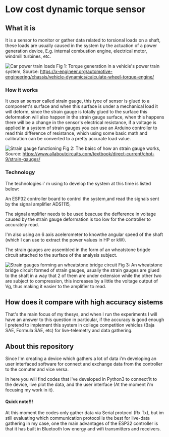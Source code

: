 # Low cost dynamic torque sensor

## What it is

It is a sensor to monitor or gather data related to torsional loads on a shaft, these loads are usually caused in the system by the actuation of a power generation device, E.g. internal combustion engine, electrical motor, windmill turbines, etc.


![Car power train loads](https://x-engineer.org/wp-content/uploads/2017/11/Vehicle-longitudinal-powertrain-diagram-1024x360.png)
Fig 1: Torque generation in a vehicle's power train system, Source:  https://x-engineer.org/automotive-engineering/chassis/vehicle-dynamics/calculate-wheel-torque-engine/


### How it works

It uses an sensor called strain gauge, this tyoe of sensor is glued to a component's surface and when this surface is under a mechanical load it will deform, since the strain gauge is totally glued to the surface this deformation will also happen in the strain gauge surface, when this happens there will be a change in the sensor's electrical resistance, if a voltage is applied in a system of strain gauges you can use an Arduino controller to read this difference of resistance, which using some basic math and calibration can be converted to a pretty accurate load value.

![Strain gauge functioning](https://www.allaboutcircuits.com/uploads/articles/bonded-strain-gauge.jpg)
Fig 2: The baisc of how an strain gauge works, Source: https://www.allaboutcircuits.com/textbook/direct-current/chpt-9/strain-gauges/

### Technology

The technologies i' m using to develop the system at this time is listed below:

An ESP32 controller board to control the system,and read the signals sent by the signal amplifier ADS1115, 

The signal amplifier needs to be used beacuse the defference in voltage caused by the strain gauge deformation is too low for the controller to accurately read.

I'm also using an 6 axis acelerometer to knowthe angular speed of the shaft (which I can use to extract the power values in HP or kW).

The strain gauges are assembled in the form of an wheatstone brigde circuit attached to the surface of the analysis subject.

![Strain gauges forming an wheatstone bridge circuit](https://www.researchgate.net/profile/Hossein-Akbari-9/publication/325339654/figure/fig9/AS:655842797948931@1533376516531/A-full-Wheatstone-bridge-strain-gauge-circuit.png)
Fig 3: An wheatstone bridge circuit formed of strain gauges, usually the strain gauges are glued to the shaft in a way that 2 of them are under extension while the other two are subject to compression, this increases by a little the voltage output of Vg, thus making it easier to the amplifier to read.


## How does it compare with high accuracy sistems

That's the main focus of my thesys, and when I run the experiments I will have an answer to this question in particular, if the accuracy is good enough I pretend to implement this system in college competition vehicles (Baja SAE, Formula SAE, etc) for live-telemetry and data gathering.


## About this repository

Since I'm creating a device which gathers a lot of data i'm developing an user interfaced software for connect and exchange data from the controller to the comuter and vice versa. 

In here you will find codes that i've developed in Python3 to connect'it to the device, live plot the data, and the user interface (At the moment i'm focusing my work in it). 

#### Quick note!!!

At this moment the codes only gather data via Serial protocol (Rx Tx), but im still evaluating which communication protocol is the best for live-data gathering in my case, one the main advantages of the ESP32 controller is that it has built in Bluetooth low energy and wifi transmitters and receivers.
